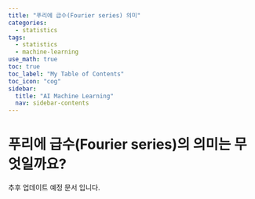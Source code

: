 ```yaml
---
title: "푸리에 급수(Fourier series) 의미" 
categories:
  - statistics
tags:
  - statistics
  - machine-learning
use_math: true
toc: true
toc_label: "My Table of Contents"
toc_icon: "cog"
sidebar:
  title: "AI Machine Learning"
  nav: sidebar-contents
---
```


# 푸리에 급수(Fourier series)의 의미는 무엇일까요?

추후 업데이트 예정 문서 입니다.  
